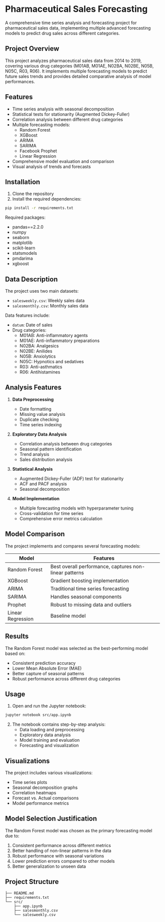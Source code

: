 # Pharmaceutical Sales Forecasting

A comprehensive time series analysis and forecasting project for pharmaceutical sales data, implementing multiple advanced forecasting models to predict drug sales across different categories.

## Project Overview

This project analyzes pharmaceutical sales data from 2014 to 2019, covering various drug categories (M01AB, M01AE, N02BA, N02BE, N05B, N05C, R03, R06). It implements multiple forecasting models to predict future sales trends and provides detailed comparative analysis of model performances.

## Features

- Time series analysis with seasonal decomposition
- Statistical tests for stationarity (Augmented Dickey-Fuller)
- Correlation analysis between different drug categories
- Multiple forecasting models:
  - Random Forest
  - XGBoost
  - ARIMA
  - SARIMA
  - Facebook Prophet
  - Linear Regression
- Comprehensive model evaluation and comparison
- Visual analysis of trends and forecasts

## Installation

1. Clone the repository
2. Install the required dependencies:

```bash
pip install -r requirements.txt
```

Required packages:
- pandas==2.2.0
- numpy
- seaborn
- matplotlib
- scikit-learn
- statsmodels
- pmdarima
- xgboost

## Data Description

The project uses two main datasets:
- `salesweekly.csv`: Weekly sales data
- `salesmonthly.csv`: Monthly sales data

Data features include:
- `datum`: Date of sales
- Drug categories:
  - M01AB: Anti-inflammatory agents
  - M01AE: Anti-inflammatory preparations
  - N02BA: Analgesics
  - N02BE: Anilides
  - N05B: Anxiolytics
  - N05C: Hypnotics and sedatives
  - R03: Anti-asthmatics
  - R06: Antihistamines

## Analysis Features

1. **Data Preprocessing**
   - Date formatting
   - Missing value analysis
   - Duplicate checking
   - Time series indexing

2. **Exploratory Data Analysis**
   - Correlation analysis between drug categories
   - Seasonal pattern identification
   - Trend analysis
   - Sales distribution analysis

3. **Statistical Analysis**
   - Augmented Dickey-Fuller (ADF) test for stationarity
   - ACF and PACF analysis
   - Seasonal decomposition

4. **Model Implementation**
   - Multiple forecasting models with hyperparameter tuning
   - Cross-validation for time series
   - Comprehensive error metrics calculation

## Model Comparison

The project implements and compares several forecasting models:

| Model | Features |
|-------|----------|
| Random Forest | Best overall performance, captures non-linear patterns |
| XGBoost | Gradient boosting implementation |
| ARIMA | Traditional time series forecasting |
| SARIMA | Handles seasonal components |
| Prophet | Robust to missing data and outliers |
| Linear Regression | Baseline model |

## Results

The Random Forest model was selected as the best-performing model based on:
- Consistent prediction accuracy
- Lower Mean Absolute Error (MAE)
- Better capture of seasonal patterns
- Robust performance across different drug categories

## Usage

1. Open and run the Jupyter notebook:
```bash
jupyter notebook src/app.ipynb
```

2. The notebook contains step-by-step analysis:
   - Data loading and preprocessing
   - Exploratory data analysis
   - Model training and evaluation
   - Forecasting and visualization

## Visualizations

The project includes various visualizations:
- Time series plots
- Seasonal decomposition graphs
- Correlation heatmaps
- Forecast vs. Actual comparisons
- Model performance metrics

## Model Selection Justification

The Random Forest model was chosen as the primary forecasting model due to:
1. Consistent performance across different metrics
2. Better handling of non-linear patterns in the data
3. Robust performance with seasonal variations
4. Lower prediction errors compared to other models
5. Better generalization to unseen data

## Project Structure

```
├── README.md
├── requirements.txt
└── src/
    ├── app.ipynb
    ├── salesmonthly.csv
    └── salesweekly.csv
